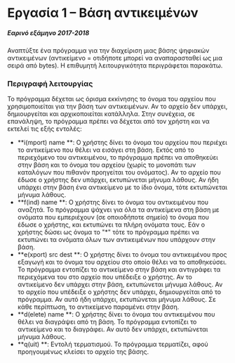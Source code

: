 # Εργασία 1 – Βάση αντικειμένων

##### Εαρινό εξάμηνο 2017-2018

Αναπτύξτε ένα πρόγραμμα για την διαχείριση μιας βάσης ψηφιακών αντικειμένων (αντικείμενο = οτιδήποτε μπορεί
να αναπαρασταθεί ως μια σειρά από bytes). Η επιθυμητή λειτουργικότητα περιγράφεται παρακάτω.

### Περιγραφή λειτουργίας

Το πρόγραμμα δέχεται ως όρισμα εκκίνησης το όνομα του αρχείου που χρησιμοποιείται για την βάση των
αντικειμένων. Αν το αρχείο δεν υπάρχει, δημιουργείται και αρχικοποιείται κατάλληλα. Στην συνέχεια, σε
επανάληψη, το πρόγραμμα πρέπει να δέχεται από τον χρήστη και να εκτελεί τις εξής εντολές:

- **i(mport) name **: Ο χρήστης δίνει το όνομα του αρχείου που περιέχει το αντικείμενο που θέλει να εισάγει στη
βάση. Εκτός από το περιεχόμενο του αντικειμένου, το πρόγραμμα πρέπει να αποθηκεύει στην βάση και το
όνομα του αρχείου (χωρίς το μονοπάτι των καταλόγων που πιθανόν προηγείται του ονόματος). Αν το αρχείο
που έδωσε ο χρήστης δεν υπάρχει, εκτυπώνεται μήνυμα λάθους. Αν ήδη υπάρχει στην βάση ένα αντικείμενο με
το ίδιο όνομα, τότε εκτυπώνεται μήνυμα λάθους.
- **f(ind) name **: Ο χρήστης δίνει το όνομα του αντικειμένου που αναζητά. Το πρόγραμμα ψάχνει για όλα τα
αντικείμενα στη βάση με ονόματα που εμπεριέχουν (σε οποιοδήποτε σημείο) το όνομα που έδωσε ο χρήστης,
και εκτυπώνει τα πλήρη ονόματα τους. Εάν ο χρήστης δώσει ως όνομα το "*" τότε το πρόγραμμα πρέπει να
εκτυπώνει τα ονόματα όλων των αντικειμένων που υπάρχουν στην βάση.
- **e(xport) src dest **: Ο χρήστης δίνει το όνομα του αντικειμένου προς εξαγωγή και το όνομα του αρχείου
στο οποίο θέλει να το αποθηκεύσει. Το πρόγραμμα εντοπίζει το αντικείμενο στην βάση και αντιγράφει τα
περιεχόμενα του στο αρχείο που υπέδειξε ο χρήστης. Αν το αντικείμενο δεν υπάρχει στην βάση, εκτυπώνεται
μήνυμα λάθους. Αν το αρχείο που υπέδειξε ο χρήστης δεν υπάρχει, δημιουργείται από το πρόγραμμα. Αν αυτό
ήδη υπάρχει, εκτυπώνεται μήνυμα λάθους. Σε κάθε περίπτωση, το αντικείμενο παραμένει στην βάση.
- **d(elete) name **: Ο χρήστης δίνει το όνομα του αντικειμένου που θέλει να διαγράψει από τη βάση. Το
πρόγραμμα εντοπίζει το αντικείμενο και το διαγράφει. Αν αυτό δεν υπάρχει, εκτυπώνεται μήνυμα λάθους.
- **q(uit) **: Εντολή τερματισμού. Το πρόγραμμα τερματίζει, αφού προηγουμένως κλείσει το αρχείο της βάσης.
